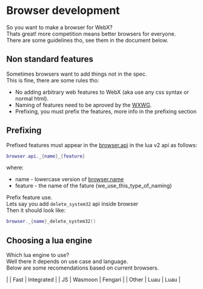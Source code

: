 # Browser development
So you want to make a browser for WebX?\
Thats great! more competition means better browsers for everyone.\
There are some guidelines tho, see them in the document below.

## Non standard features
Sometimes browsers want to add things not in the spec.\
This is fine, there are some rules tho:
- No adding arbitrary web features to WebX (aka use any css syntax or normal html).
- Naming of features need to be aproved by the [WXWG](../wxwg.md).
- Prefixing, you must prefix the features, more info in the prefixing section

## Prefixing
Prefixed features must appear in the [browser.api](../lua/v2/globals/browser.md) in the lua v2 api as follows:
```lua
browser.api._{name}_{feature}
```
where:
- name - lowercase version of [browser.name](../lua/v2/globals/browser.md)
- feature - the name of the fature (we_use_this_type_of_naming)

Prefix feature use.\
Lets say you add `delete_system32` api inside browser\
Then it should look like:
```lua
browser._{name}_delete_system32()
```

## Choosing a lua engine
Which lua engine to use?\
Well there it depends on use case and language.\
Below are some recomendations based on current browsers.

|       | Fast    | Integrated |
| JS    | Wasmoon | Fengari    |
| Other | Luau    | Luau       |